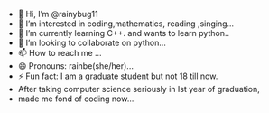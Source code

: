 - 👋 Hi, I’m @rainybug11
- 👀 I’m interested in coding,mathematics, reading ,singing...
- 🌱 I’m currently learning C++. and wants to learn python..
- 💞️ I’m looking to collaborate on python...
- 📫 How to reach me ...
- 😄 Pronouns: rainbe(she/her)...
- ⚡ Fun fact: I am a graduate student but not 18 till now.
- After taking computer science seriously in Ist year of graduation,
- made me fond of coding now...

<!---
rainybug11/rainybug11 is a ✨ special ✨ repository because its `README.md` (this file) appears on your GitHub profile.
You can click the Preview link to take a look at your changes.
--->
